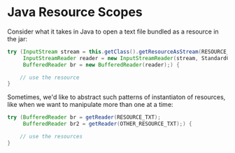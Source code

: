 # Java Resource Scopes

Consider what it takes in Java to open a text file bundled as a resource in the jar:
```java
try (InputStream stream = this.getClass().getResourceAsStream(RESOURCE_TXT);
     InputStreamReader reader = new InputStreamReader(stream, StandardCharsets.UTF_8);
     BufferedReader br = new BufferedReader(reader);) {

	// use the resource
}
```
Sometimes, we'd like to abstract such patterns of instantiaton of resources, like when we want to manipulate more than one at a time:
```java
try (BufferedReader br = getReader(RESOURCE_TXT);
     BufferedReader br2 = getReader(OTHER_RESOURCE_TXT);) {

	// use the resources
}
```
